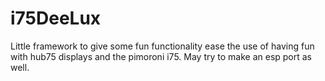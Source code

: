 # i75DeeLux
Little framework to give some fun functionality ease the use of having fun with hub75 displays and the pimoroni i75. May try to make an esp port as well. 
